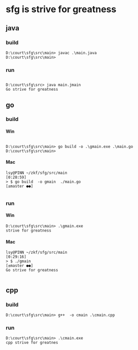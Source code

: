 # sfg is strive for greatness  

## java

### build

```
D:\court\sfg\src\main> javac .\main.java
D:\court\sfg\src\main>

```
### run

```

D:\court\sfg\src> java main.jmain
Go strive for greatness

```


## go

### build

#### Win

```

D:\court\sfg\src\main> go build -o .\gmain.exe .\main.go
D:\court\sfg\src\main>

```

#### Mac

```
lsy@PINN ~/zkf/sfg/src/main                                           [0:28:59] 
> $ go build  -o gmain  ./main.go                                  [±master ●●]
                                  
```


### run

#### Win
```
D:\court\sfg\src\main> .\gmain.exe
strive for greatness

```

#### Mac

```
lsy@PINN ~/zkf/sfg/src/main                                           [0:29:16] 
> $ ./gmain                                                        [±master ●●]
Go strive for greatness
                        
```

## cpp

### build 

```
D:\court\sfg\src\main> g++  -o cmain .\cmain.cpp

```

### run

```
D:\court\sfg\src\main> .\cmain.exe
cpp strive for greatnes

```